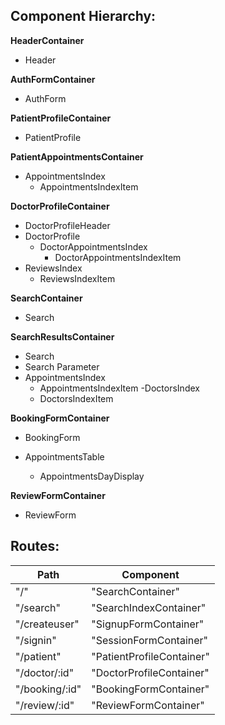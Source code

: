 ## Component Hierarchy:

**HeaderContainer**
  - Header

**AuthFormContainer**
- AuthForm

**PatientProfileContainer**
- PatientProfile

**PatientAppointmentsContainer**
- AppointmentsIndex
  + AppointmentsIndexItem

**DoctorProfileContainer**
- DoctorProfileHeader
- DoctorProfile
  - DoctorAppointmentsIndex
    + DoctorAppointmentsIndexItem
- ReviewsIndex
  + ReviewsIndexItem

**SearchContainer**
- Search

**SearchResultsContainer**
- Search
- Search Parameter
- AppointmentsIndex
  + AppointmentsIndexItem
-DoctorsIndex
  + DoctorsIndexItem

**BookingFormContainer**
- BookingForm

- AppointmentsTable
  - AppointmentsDayDisplay

**ReviewFormContainer**
- ReviewForm

## Routes:

| Path                         | Component                        |
|------------------------------|----------------------------------|
| "/"                          | "SearchContainer"                |
| "/search"                    | "SearchIndexContainer"           |
| "/createuser"                | "SignupFormContainer"            |
| "/signin"                    | "SessionFormContainer"           |
| "/patient"                   | "PatientProfileContainer"        |
| "/doctor/:id"                | "DoctorProfileContainer"         |
| "/booking/:id"               | "BookingFormContainer"           |
| "/review/:id"                | "ReviewFormContainer"            |
